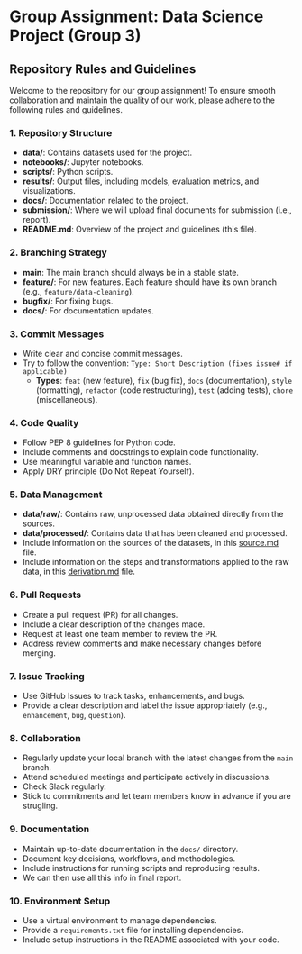 # Group Assignment: Data Science Project (Group 3)

## Repository Rules and Guidelines

Welcome to the repository for our group assignment! To ensure smooth collaboration and maintain the quality of our work, please adhere to the following rules and guidelines.

### 1. Repository Structure

- **data/**: Contains datasets used for the project.
- **notebooks/**: Jupyter notebooks.
- **scripts/**: Python scripts.
- **results/**: Output files, including models, evaluation metrics, and visualizations.
- **docs/**: Documentation related to the project.
- **submission/**: Where we will upload final documents for submission (i.e., report).
- **README.md**: Overview of the project and guidelines (this file).

### 2. Branching Strategy

- **main**: The main branch should always be in a stable state.
- **feature/**: For new features. Each feature should have its own branch (e.g., `feature/data-cleaning`).
- **bugfix/**: For fixing bugs.
- **docs/**: For documentation updates.

### 3. Commit Messages

- Write clear and concise commit messages.
- Try to follow the convention: `Type: Short Description (fixes issue# if applicable)`
  - **Types**: `feat` (new feature), `fix` (bug fix), `docs` (documentation), `style` (formatting), `refactor` (code restructuring), `test` (adding tests), `chore` (miscellaneous).

### 4. Code Quality

- Follow PEP 8 guidelines for Python code.
- Include comments and docstrings to explain code functionality.
- Use meaningful variable and function names.
- Apply DRY principle (Do Not Repeat Yourself).

### 5. Data Management

- **data/raw/**: Contains raw, unprocessed data obtained directly from the sources.
- **data/processed/**: Contains data that has been cleaned and processed.
- Include information on the sources of the datasets, in this [source.md](data/source.md) file.
- Include information on the steps and transformations applied to the raw data, in this [derivation.md](data/derivation.md) file.

### 6. Pull Requests

- Create a pull request (PR) for all changes.
- Include a clear description of the changes made.
- Request at least one team member to review the PR.
- Address review comments and make necessary changes before merging.

### 7. Issue Tracking

- Use GitHub Issues to track tasks, enhancements, and bugs.
- Provide a clear description and label the issue appropriately (e.g., `enhancement`, `bug`, `question`).

### 8. Collaboration

- Regularly update your local branch with the latest changes from the `main` branch.
- Attend scheduled meetings and participate actively in discussions.
- Check Slack regularly.
- Stick to commitments and let team members know in advance if you are strugling.

### 9. Documentation

- Maintain up-to-date documentation in the `docs/` directory.
- Document key decisions, workflows, and methodologies.
- Include instructions for running scripts and reproducing results.
- We can then use all this info in final report.

### 10. Environment Setup

- Use a virtual environment to manage dependencies.
- Provide a `requirements.txt` file for installing dependencies.
- Include setup instructions in the README associated with your code.

